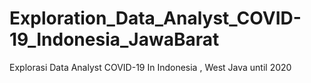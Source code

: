 # Exploration_Data_Analyst_COVID-19_Indonesia_JawaBarat
Explorasi Data Analyst COVID-19 In Indonesia , West Java until 2020
